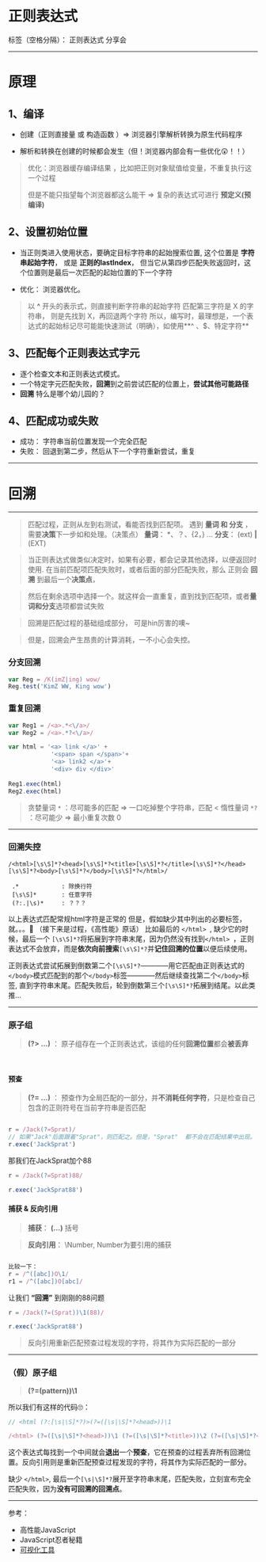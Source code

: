 ﻿# 正则表达式

标签（空格分隔）： 正则表达式 分享会

---
# 原理

## 1、编译
- 创建（正则直接量 或 构造函数 ）=> 浏览器引擎解析转换为原生代码程序

- 解析和转换在创建的时候都会发生（但！浏览器内部会有一些优化😲！！）

> 优化：浏览器缓存编译结果 ，比如把正则对象赋值给变量，不重复执行这一个过程
> 
> 但是不能只指望每个浏览器都这么能干  =>  复杂的表达式可进行 **预定义(预编译)**

## 2、设置初始位置
- 当正则类进入使用状态，要确定目标字符串的起始搜索位置, 这个位置是 **字符串起始字符**， 或是 **正则的lastIndex**， 但当它从第四步匹配失败返回时，这个位置则是最后一次匹配的起始位置的下一个字符

- 优化： 浏览器优化。
> 以 **^** 开头的表示式，则直接判断字符串的起始字符
> 匹配第三字符是 X 的字符串， 则是先找到 X，再回退两个字符
> 所以，编写时，最理想是，一个表达式的起始标记尽可能能快速测试（明确），如使用**^ 、$、特定字符**

## 3、匹配每个正则表达式字元
- 逐个检查文本和正则表达式模式。 
- 一个特定字元匹配失败，**回溯**到之前尝试匹配的位置上，**尝试其他可能路径**
- **回溯** 特么是哪个幼儿园的？

## 4、匹配成功或失败
- 成功： 字符串当前位置发现一个完全匹配
- 失败： 回退到第二步，然后从下一个字符重新尝试，重复

---
# 回溯
---
> 匹配过程，正则从左到右测试，看能否找到匹配项。 遇到 **量词 和 分支** ，需要**决策**下一步如和处理。（决策点）
**量词**： *、？、{2，} ...
**分支**： (ext) **|** (EXT)

> 当正则表达式做类似决定时，如果有必要，都会记录其他选择，以便返回时使用.
在当前匹配项匹配失败时，或者后面的部分匹配失败，那么 正则会 **回溯** 到最后一个**决策点**，    

> 然后在剩余选项中选择一个。就这样会一直重复，直到找到匹配项，或者**量词和分支**选项都尝试失败

> 回溯是匹配过程的基础组成部分， 可是hin厉害的噢~

> 但是，回溯会产生昂贵的计算消耗，一不小心会失控。

### 分支回溯
```javascript
var Reg = /K(imZ|ing) wow/
Reg.test('KimZ WW, King wow')

```
### 重复回溯
```javascript
var Reg1 = /<a>.*<\/a>/
var Reg2 = /<a>.*?<\/a>/

var html = '<a> link </a>' +
            '<span> span </span>'+
            '<a> link2 </a>'+
            '<div> div </div>'
            
Reg1.exec(html)
Reg2.exec(html)
```
> 贪婪量词 ```*```   ：尽可能多的匹配 => 一口吃掉整个字符串，匹配 <
> 惰性量词 ```*?``` ：尽可能少 => 最小重复次数 0

---
### 回溯失控

```
/<html>[\s\S]*?<head>[\s\S]*?<title>[\s\S]*?</title>[\s\S]*?</head>[\s\S]*?<body>[\s\S]*?</body>[\s\S]*?</html>/
```
```
 .*            : 除换行符
 [\s\S]*       : 任意字符
 (?:.|\s)*     : ？？？
```
以上表达式匹配常规html字符是正常的
但是，假如缺少其中列出的必要标签，就。。。🙂
（接下来是过程，《高性能》原话）
比如最后的 ```</html> ```, 缺少它的时候，最后一个 ```[\s\S]*?```将拓展到字符串末尾，因为仍然没有找到```</html> ```，正则表达式不会放弃，而是**依次向前搜索**```[\s\S]*?```并**记住回溯的位置**以便后续使用。

正则表达式尝试拓展到倒数第二个```[\s\S]*?```————用它匹配由正则表达式的```</body>```模式匹配到的那个```</body>```标签————然后继续查找第二个```</body>```标签, 直到字符串末尾。匹配失败后，轮到倒数第三个```[\s\S]*?```拓展到结尾。以此类推...

---
### 原子组
> **(?> ...)** ： 原子组存在一个正则表达式，该组的任何**回溯位置**都会**被丢弃**
<br>

#### 预查
> **(?= ...)** ： 预查作为全局匹配的一部分，并**不消耗任何字符**，只是检查自己包含的正则符号在当前字符串是否匹配

```javascript

r = /Jack(?=Sprat)/
// 如果"Jack"后面跟着"Sprat"，则匹配之。但是，"Sprat"  都不会在匹配结果中出现。
r.exec('JackSprat')

```
那我们在JackSprat加个88
```javascript
r = /Jack(?=Sprat)88/

r.exec('JackSprat88')

```

#### 捕获 & 反向引用

  > **捕获**： **(...)** 括号

  > **反向引用**： \Number, Number为要引用的捕获

  ```javascript

  比较一下：
  r = /^([abc])O\1/
  r1 = /^([abc])O[abc]/

  ```
  让我们 **“回溯”** 到刚刚的88问题

  ```javascript
  r = /Jack(?=(Sprat))\1(88)/

  r.exec('JackSprat88')

  ```
  > 反向引用重新匹配预查过程发现的字符，将其作为实际匹配的一部分

----
### （假）原子组

> **(?=(pattern))\1**

所以我们有这样的代码🙄：
```javascript
// <html (?:[\s|\S]*?)>(?=([\s|\S]*?<head>))\1

/<html> (?=([\s|\S]*?<head>))\1 (?=([\s|\S]*?<title>))\2 (?=([\s|\S]*?</title>))\3 (?=([\s|\S]*?</head>))\4 (?=([\s|\S]*?<body>))\5 (?=([\s|\S]*?</body>))\6 [\s|\S]*?</html>/

```
这个表达式每找到一个中间就会**退出**一个**预查**，它在预查的过程丢弃所有回溯位置。反向引用则是重新匹配预查过程发现的字符，将其作为实际匹配的一部分。

缺少 ```</html>```, 最后一个```[\s|\S]*?```展开至字符串末尾，匹配失败，立刻宣布完全匹配失败，因为**没有可回溯的回溯点**。 

---
参考：
- 高性能JavaScript
- JavaScript忍者秘籍
- [可视化工具](https://regexper.com/)